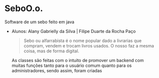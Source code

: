 # SeboO.o.
 Software de um sebo feito em java
- Alunos: Alany Gabrielly da Silva |
         Filipe Duarte da Rocha Paço
         
    >Sebo ou alfarrabista é o nome popular dado a livrarias que compram, vendem e trocam livros usados.
    O nosso faz a mesma coisa, mas de forma digital.
    
    As classes são feitas com o intuito de promover um backend com muitas funções tanto para o usuário comum quanto para os administradores, sendo assim, foram criadas 
 
         
         
         
